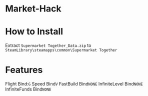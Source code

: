 # Market-Hack
# How to Install
Extract `Supermarket Together_Data.zip` to `SteamLibrary\steamapps\common\Supermarket Together`

# Features
Flight Bind:`G`
Speed Bind`V`
FastBuild Bind`NONE`
InfiniteLevel Bind`NONE`
InfiniteFunds Bind`NONE`
